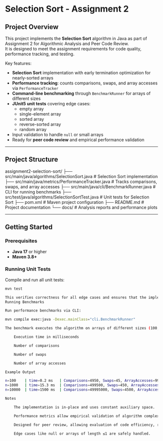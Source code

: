 # Selection Sort - Assignment 2

## Project Overview
This project implements the **Selection Sort** algorithm in Java as part of Assignment 2 for Algorithmic Analysis and Peer Code Review.  
It is designed to meet the assignment requirements for code quality, performance tracking, and testing.

Key features:
- **Selection Sort** implementation with early termination optimization for nearly-sorted arrays
- **Performance tracking**: counts comparisons, swaps, and array accesses via `PerformanceTracker`
- **Command-line benchmarking** through `BenchmarkRunner` for arrays of different sizes
- **JUnit5 unit tests** covering edge cases:
  - empty array
  - single-element array
  - sorted array
  - reverse-sorted array
  - random array
- Input validation to handle `null` or small arrays
- Ready for **peer code review** and empirical performance validation

---

## Project Structure

assignment2-selection-sort/
├── src/main/java/algorithms/SelectionSort.java # Selection Sort implementation
├── src/main/java/metrics/PerformanceTracker.java # Tracks comparisons, swaps, and array accesses
├── src/main/java/cli/BenchmarkRunner.java # CLI for running benchmarks
├── src/test/java/algorithms/SelectionSortTest.java # Unit tests for Selection Sort
├── pom.xml # Maven project configuration
├── README.md # Project documentation
└── docs/ # Analysis reports and performance plots


---

## Getting Started

### Prerequisites
- **Java 17** or higher
- **Maven 3.8+**

### Running Unit Tests
Compile and run all unit tests:
```bash
mvn test

This verifies correctness for all edge cases and ensures that the implementation behaves as expected.
Running Benchmarks

Run performance benchmarks via CLI:

mvn compile exec:java -Dexec.mainClass="cli.BenchmarkRunner"

The benchmark executes the algorithm on arrays of different sizes (100, 1000, 10000) and prints:

    Execution time in milliseconds

    Number of comparisons

    Number of swaps

    Number of array accesses

Example Output

n=100    | time=0.2 ms   | Comparisons=4950, Swaps=45, ArrayAccesses=9900
n=1000   | time=15.3 ms  | Comparisons=499500, Swaps=450, ArrayAccesses=999000
n=10000  | time=1500 ms  | Comparisons=49995000, Swaps=4500, ArrayAccesses=99990000

Notes

    The implementation is in-place and uses constant auxiliary space.

    Performance metrics allow empirical validation of algorithm complexity (Θ(n²) average/worst case).

    Designed for peer review, allowing evaluation of code efficiency, readability, and optimization potential.

    Edge cases like null or arrays of length ≤1 are safely handled.
